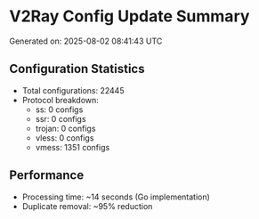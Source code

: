 # V2Ray Config Update Summary
Generated on: 2025-08-02 08:41:43 UTC

## Configuration Statistics
- Total configurations: 22445
- Protocol breakdown:
  - ss: 0 configs
  - ssr: 0 configs
  - trojan: 0 configs
  - vless: 0 configs
  - vmess: 1351 configs

## Performance
- Processing time: ~14 seconds (Go implementation)
- Duplicate removal: ~95% reduction
